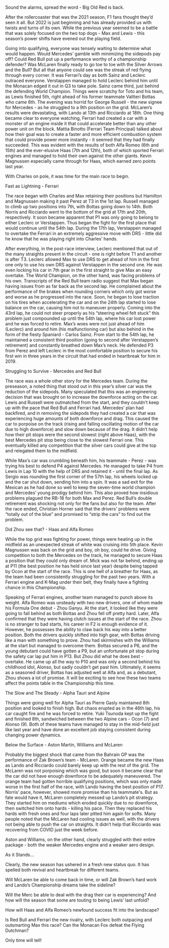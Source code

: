 


Sound the alarms, spread the word - Big Old Red is back.


After the rollercoaster that was the 2021 season, F1 fans thought they’d seen it all. But 2022 is just beginning and has already provided us with twists and turns of its own. While the previous year seemed to be a battle that was solely focused on the two top dogs - Max and Lewis - this season’s power shifts have evened out the playing field.


Going into qualifying, everyone was tensely waiting to determine what would happen. Would Mercedes’ gamble with minimizing the sidepods pay off? Could Red Bull put up a performance worthy of a championship defender? Was McLaren finally ready to go toe to toe with the Silver Arrows and the Bull? But all that anyone could see was the streak of red flying through every corner. It was Ferrari’s day as both Sainz and Leclerc outraced everyone. Verstappen managed to hold Leclerc behind him until the Monacan edged it out in Q3 to take pole. Sainz came third, just behind the defending World Champion. Things were scratchy for Toto and his team, as Lewis finished 5th, right ahead of his former teammate Valtteri Bottas who came 6th. The evening was horrid for George Russell - the new signee for Mercedes - as he struggled to a 9th position on the grid. McLaren’s results were devastating, with Lando at 13th and Ricciardo at 18th. One thing became clear to everyone watching, Ferrari had created a car with a monster of an engine inside it that could accelerate better than any other power unit on the block. Mattia Binotto (Ferrari Team Principal) talked about how their goal was to create a faster and more efficient combustion system that could provide power more instantly - it seemed that they had finally succeeded. This was evident with the results of both Alfa Romeo (6th and 15th) and the ever-elusive Haas (7th and 12th), both of which sported Ferrari engines and managed to hold their own against the other giants. Kevin Magnussen especially came through for Haas, which earned zero points last year.


With Charles on pole, it was time for the main race to begin.


Fast as Lightning - Ferrari


The race began with Charles and Max retaining their positions but Hamilton and Magnussen making it past Perez at T3 in the 1st lap. Russell managed to climb up two positions into 7th, with Bottas going down to 14th. Both Norris and Ricciardo went to the bottom of the grid at 17th and 20th, respectively. It soon became apparent that P1 was only going to belong to either Leclerc or Verstappen. Thus began the fight for the first place that would continue until the 54th lap. During the 17th lap, Verstappen managed to overtake the Ferrari in an extremely aggressive move with DRS - little did he know that he was playing right into Charles’ hands.


After everything, in the post-race interview, Leclerc mentioned that out of the many straights present in the circuit - one is right before T1 and another is after T3. Leclerc allowed Max to use DRS to get ahead of him in the first one only to use his own DRS against Verstappen in the second one. He was even locking his car in 7th gear in the first straight to give Max an easy overtake. The World Champion, on the other hand, was facing problems of his own. Transcripts of the Red Bull team radio suggest that Max began having issues from as far back as the second lap. He complained about the performance of the brakes when rounding corners which only got worse and worse as he progressed into the race. Soon, he began to lose traction on his tires when accelerating the car and on the 24th lap started to lose balance on the car, causing him not to maneuver properly. Coming into the 43rd lap, he could not steer properly as his “steering wheel felt stuck” this problem just compounded up until the 54th lap, where his car lost power and he was forced to retire. Max’s woes were not just ahead of him (Leclerc) and around him (his malfunctioning car) but also behind in the form of the fiesty Spaniard - Carlos Sainz. From start to the 54th lap, he maintained a consistent third position (going to second after Verstappen’s retirement) and constantly breathed down Max’s neck. He defended P3 from Perez and left Leclerc in the most comfortable position to secure his first win in three years in the circuit that had ended in heartbreak for him in 2019.


Struggling to Survive - Mercedes and Red Bull


The race was a whole other story for the Mercedes team. During the preseason, a noted thing that stood out in this year’s silver car was the reduction of the sidepods. Many speculated that this was an engineering decision that was brought on to increase the downforce acting on the car. Lewis and Russell were outmatched from the start, and they couldn’t keep up with the pace that Red Bull and Ferrari had. Mercedes’ plan had backfired, and in removing the sidepods they had created a car that was experiencing huge amounts of both downforce and drag. This caused the car to porpoise on the track (rising and falling oscillating motion of the car due to high downforce) and slow down because of the drag. It didn’t help how their pit stops were the second slowest (right above Haas), with the best Mercedes pit stop being close to the slowest Ferrari one. This eventually killed any competition that the silver cars could give at the top and relegated them to the midfield.


While Max’s car was crumbling beneath him, his teammate - Perez - was trying his best to defend P4 against Mercedes. He managed to take P4 from Lewis in Lap 10 with the help of DRS and retained it - until the final lap. As Sergio was rounding the first corner of the 57th lap, his wheels locked up and the car shut down, sending him into a spin. It was a sad exit for the Mexican as he had done so well to keep the seven-time world champion and Mercedes’ young prodigy behind him. This also proved how insidious problems plagued the RB-18 for both Max and Perez. Red Bull’s double retirement was shocking not only for the fans but also for the team. After the race ended, Christian Horner said that the drivers' problems were “totally out of the blue” and promised to “strip the cars” to find out the problem.


Did Zhou see that? - Haas and Alfa Romeo


While the top grid was fighting for power, things were heating up in the midfield as an unexpected streak of white was cruising into 5th place. Kevin Magnussen was back on the grid and boy, oh boy, could he drive. Giving competition to both the Mercedes on the track, he managed to secure Haas a position that they could only dream of. Mick was not far behind, ending up at P11 (the best position he has held since last year) despite being tapped by Ocon at the start of the race. This is one hell of a breather for Haas, as the team had been consistently struggling for the past two years. With a Ferrari engine and K-Mag under their belt, they finally have a fighting chance in this Championship.


Speaking of Ferrari engines, another team managed to punch above its weight. Alfa Romeo was unsteady with two new drivers, one of whom made his Formula One debut - Zhou Ganyu. At the start, it looked like they were going to fall behind as both Bottas and Zhou fell off pretty hard. Later, Alfa confirmed that they were having clutch issues at the start of the race. Zhou is no stranger to bad starts, his career in F2 is enough evidence of it. However, he possesses the ability to claw back his way into a better position. Both the drivers quickly shifted into high gear, with Bottas driving like a man with something to prove. Zhou had skirmishes with the Williams at the start but managed to overcome them. Bottas secured a P6, and the young debutant could have gotten a P9, but an unfortunate pit stop during the safety car lap put him in P13. But Zhou did what he does best - overtake. He came up all the way to P10 and was only a second behind his childhood idol, Alonso, but sadly couldn’t get past him. Ultimately, it seems as a seasoned driver, Bottas has adjusted well at Alfa and, as a debutant, Zhou shows a lot of promise. It will be exciting to see how these two teams affect the points table in the Championship this time.


The Slow and The Steady - Alpha Tauri and Alpine


Things were going well for Alpha Tauri as Pierre Gasly maintained 8th position and looked to finish high. But chaos erupted as in the 46th lap, his car caught fire and he was forced to retire. Yuki Tsunoda kept up the fight and finished 8th, sandwiched between the two Alpine cars - Ocon (7) and Alonso (9). Both of these teams have managed to stay in the mid-field just like last year and have done an excellent job staying consistent during changing power dynamics.


Below the Surface - Aston Martin, Williams and McLaren


Probably the biggest shock that came from the Bahrain GP was the performance of Zak Brown’s team - McLaren. Orange became the new Haas as Lando and Ricciardo could barely keep up with the rest of the grid. The McLaren was not porpoising which was good, but soon it became clear that the car did not have enough downforce to be adequately maneuvered. The orange team had gotten horrible qualifying positions, which was only made worse in the first half of the race, with Lando having the best position of P17. Norris’ pace, however, showed more promise than his teammate's. But as fate would have it, McLaren completely messed up Lando’s pit strategy. They started him on mediums which eroded quickly due to no downforce, then switched him onto hards - killing his pace. Then they replaced his hards with fresh ones and four laps later pitted him again for softs. Many people noted that the McLaren had cooling issues as well, with the drivers not being able to push the car on straights. It didn’t help that Ricciardo was recovering from COVID just the week before.


Aston and Williams, on the other hand, clearly struggled with their entire package - both the weaker Mercedes engine and a weaker aero design.


As it Stands...


Clearly, the new season has ushered in a fresh new status quo. It has spelled both revival and heartbreak for different teams.


Will McLaren be able to come back in time, or will Zak Brown’s hard work and Lando’s Championship dreams take the sideline?


Will the Merc be able to deal with the drag their car is experiencing? And how will the season that some are touting to being Lewis’ last unfold?


How will Haas and Alfa Romeo’s newfound success fit into the landscape?


Is Red Bull and Ferrari the new rivalry, with Leclerc both outpacing and outsmarting Max this race? Can the Monacan Fox defeat the Flying Dutchman?


Only time will tell!

